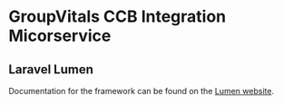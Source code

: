 # GroupVitals CCB Integration Micorservice

## Laravel Lumen

Documentation for the framework can be found on the [Lumen website](https://lumen.laravel.com/docs).

